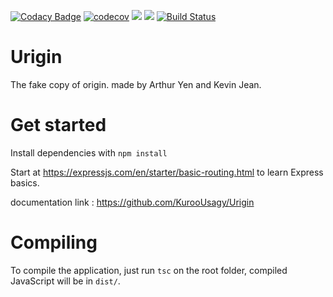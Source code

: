  [![Codacy Badge](https://api.codacy.com/project/badge/Grade/03d212d3616e4d68a8c3825b9906b6c9)](https://www.codacy.com?utm_source=github.com&amp;utm_medium=referral&amp;utm_content=KurooUsagy/Urigin&amp;utm_campaign=Badge_Grade) [![codecov](https://codecov.io/gh/KurooUsagy/Urigin/branch/master/graph/badge.svg?token=tlOQWGz3Wj)](https://codecov.io/gh/KurooUsagy/Urigin) [![](https://images.microbadger.com/badges/image/ainz/urigin.svg)](https://microbadger.com/images/ainz/urigin "Get your own image badge on microbadger.com") [![](https://images.microbadger.com/badges/version/ainz/urigin.svg)](https://microbadger.com/images/ainz/urigin "Get your own version badge on microbadger.com") [![Build Status](https://travis-ci.com/KurooUsagy/Urigin.svg?token=Fr7JrodEBUYNBBe6Di1V&branch=master)](https://travis-ci.com/KurooUsagy/Urigin)
# Urigin

The fake copy of origin. made by Arthur Yen and Kevin Jean.

# Get started

Install dependencies with `npm install`

Start at https://expressjs.com/en/starter/basic-routing.html to learn Express basics.

documentation link : https://github.com/KurooUsagy/Urigin

# Compiling

To compile the application, just run `tsc` on the root folder, compiled JavaScript
will be in `dist/`.
